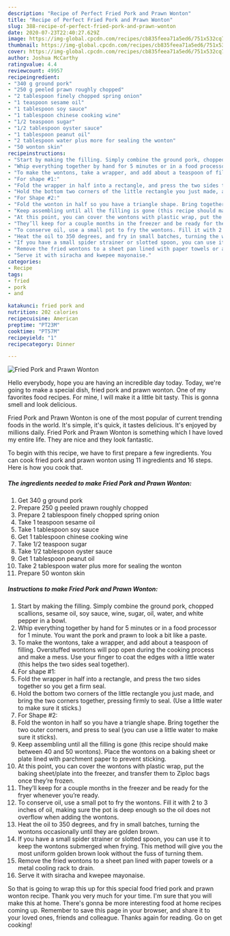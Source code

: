 ```yaml
---
description: "Recipe of Perfect Fried Pork and Prawn Wonton"
title: "Recipe of Perfect Fried Pork and Prawn Wonton"
slug: 388-recipe-of-perfect-fried-pork-and-prawn-wonton
date: 2020-07-23T22:40:27.629Z
image: https://img-global.cpcdn.com/recipes/cb835feea71a5ed6/751x532cq70/fried-pork-and-prawn-wonton-recipe-main-photo.jpg
thumbnail: https://img-global.cpcdn.com/recipes/cb835feea71a5ed6/751x532cq70/fried-pork-and-prawn-wonton-recipe-main-photo.jpg
cover: https://img-global.cpcdn.com/recipes/cb835feea71a5ed6/751x532cq70/fried-pork-and-prawn-wonton-recipe-main-photo.jpg
author: Joshua McCarthy
ratingvalue: 4.4
reviewcount: 49957
recipeingredient:
- "340 g ground pork"
- "250 g peeled prawn roughly chopped"
- "2 tablespoon finely chopped spring onion"
- "1 teaspoon sesame oil"
- "1 tablespoon soy sauce"
- "1 tablespoon chinese cooking wine"
- "1/2 teaspoon sugar"
- "1/2 tablespoon oyster sauce"
- "1 tablespoon peanut oil"
- "2 tablespoon water plus more for sealing the wonton"
- "50 wonton skin"
recipeinstructions:
- "Start by making the filling. Simply combine the ground pork, chopped scallions, sesame oil, soy sauce, wine, sugar, oil, water, and white pepper in a bowl."
- "Whip everything together by hand for 5 minutes or in a food processor for 1 minute. You want the pork and prawn to look a bit like a paste."
- "To make the wontons, take a wrapper, and add about a teaspoon of filling. Overstuffed wontons will pop open during the cooking process and make a mess. Use your finger to coat the edges with a little water (this helps the two sides seal together)."
- "For shape #1:"
- "Fold the wrapper in half into a rectangle, and press the two sides together so you get a firm seal."
- "Hold the bottom two corners of the little rectangle you just made, and bring the two corners together, pressing firmly to seal. (Use a little water to make sure it sticks.)"
- "For Shape #2:"
- "Fold the wonton in half so you have a triangle shape. Bring together the two outer corners, and press to seal (you can use a little water to make sure it sticks)."
- "Keep assembling until all the filling is gone (this recipe should make between 40 and 50 wontons). Place the wontons on a baking sheet or plate lined with parchment paper to prevent sticking."
- "At this point, you can cover the wontons with plastic wrap, put the baking sheet/plate into the freezer, and transfer them to Ziploc bags once they’re frozen."
- "They’ll keep for a couple months in the freezer and be ready for the fryer whenever you’re ready."
- "To conserve oil, use a small pot to fry the wontons. Fill it with 2 to 3 inches of oil, making sure the pot is deep enough so the oil does not overflow when adding the wontons."
- "Heat the oil to 350 degrees, and fry in small batches, turning the wontons occasionally until they are golden brown."
- "If you have a small spider strainer or slotted spoon, you can use it to keep the wontons submerged when frying. This method will give you the most uniform golden brown look without the fuss of turning them."
- "Remove the fried wontons to a sheet pan lined with paper towels or a metal cooling rack to drain."
- "Serve it with siracha and kwepee mayonaise."
categories:
- Recipe
tags:
- fried
- pork
- and

katakunci: fried pork and 
nutrition: 202 calories
recipecuisine: American
preptime: "PT23M"
cooktime: "PT57M"
recipeyield: "1"
recipecategory: Dinner

---
```



![Fried Pork and Prawn Wonton](https://img-global.cpcdn.com/recipes/cb835feea71a5ed6/751x532cq70/fried-pork-and-prawn-wonton-recipe-main-photo.jpg)

Hello everybody, hope you are having an incredible day today. Today, we're going to make a special dish, fried pork and prawn wonton. One of my favorites food recipes. For mine, I will make it a little bit tasty. This is gonna smell and look delicious.

Fried Pork and Prawn Wonton is one of the most popular of current trending foods in the world. It's simple, it's quick, it tastes delicious. It's enjoyed by millions daily. Fried Pork and Prawn Wonton is something which I have loved my entire life. They are nice and they look fantastic.




To begin with this recipe, we have to first prepare a few ingredients. You can cook fried pork and prawn wonton using 11 ingredients and 16 steps. Here is how you cook that.

<!--inarticleads1-->

##### The ingredients needed to make Fried Pork and Prawn Wonton:

1. Get 340 g ground pork
1. Prepare 250 g peeled prawn roughly chopped
1. Prepare 2 tablespoon finely chopped spring onion
1. Take 1 teaspoon sesame oil
1. Take 1 tablespoon soy sauce
1. Get 1 tablespoon chinese cooking wine
1. Take 1/2 teaspoon sugar
1. Take 1/2 tablespoon oyster sauce
1. Get 1 tablespoon peanut oil
1. Take 2 tablespoon water plus more for sealing the wonton
1. Prepare 50 wonton skin




<!--inarticleads2-->

##### Instructions to make Fried Pork and Prawn Wonton:

1. Start by making the filling. Simply combine the ground pork, chopped scallions, sesame oil, soy sauce, wine, sugar, oil, water, and white pepper in a bowl.
1. Whip everything together by hand for 5 minutes or in a food processor for 1 minute. You want the pork and prawn to look a bit like a paste.
1. To make the wontons, take a wrapper, and add about a teaspoon of filling. Overstuffed wontons will pop open during the cooking process and make a mess. Use your finger to coat the edges with a little water (this helps the two sides seal together).
1. For shape #1:
1. Fold the wrapper in half into a rectangle, and press the two sides together so you get a firm seal.
1. Hold the bottom two corners of the little rectangle you just made, and bring the two corners together, pressing firmly to seal. (Use a little water to make sure it sticks.)
1. For Shape #2:
1. Fold the wonton in half so you have a triangle shape. Bring together the two outer corners, and press to seal (you can use a little water to make sure it sticks).
1. Keep assembling until all the filling is gone (this recipe should make between 40 and 50 wontons). Place the wontons on a baking sheet or plate lined with parchment paper to prevent sticking.
1. At this point, you can cover the wontons with plastic wrap, put the baking sheet/plate into the freezer, and transfer them to Ziploc bags once they’re frozen.
1. They’ll keep for a couple months in the freezer and be ready for the fryer whenever you’re ready.
1. To conserve oil, use a small pot to fry the wontons. Fill it with 2 to 3 inches of oil, making sure the pot is deep enough so the oil does not overflow when adding the wontons.
1. Heat the oil to 350 degrees, and fry in small batches, turning the wontons occasionally until they are golden brown.
1. If you have a small spider strainer or slotted spoon, you can use it to keep the wontons submerged when frying. This method will give you the most uniform golden brown look without the fuss of turning them.
1. Remove the fried wontons to a sheet pan lined with paper towels or a metal cooling rack to drain.
1. Serve it with siracha and kwepee mayonaise.




So that is going to wrap this up for this special food fried pork and prawn wonton recipe. Thank you very much for your time. I'm sure that you will make this at home. There's gonna be more interesting food at home recipes coming up. Remember to save this page in your browser, and share it to your loved ones, friends and colleague. Thanks again for reading. Go on get cooking!
